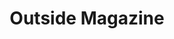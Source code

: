 ---
collection_archive: false
collection_awards: []
collection_category:
  - Still Life + Details
  - Editorial
  - Travel
  - Reportage
  - Sports + Athletes
  - Portraits
  - Color
collection_content: >-
  “_Rob Krar had to embrace incredible physical pain to win iconic
  ultramarathons like the Leadville Traill 100 and the Western States Endurance
  Run. But that’s a form suffering he can control- unlike his decades-long
  struggle with depression._”⁠


  This past fall my brother Shea and I visited the 5th annual _Rob Krar Running
  Camp_ in Flagstaff, AZ. It was the perfect time of year- the air cool and
  crisp as fall approached and the aspens golden in color illuminated Locket
  Meadow. As someone who copes with clinical depression and anxiety disorder, we
  loved our time with Rob, Christina, campers, and volunteers.


  Article by former _Runner’s World_ editor Christine Fennessy, Krar opens up
  about his battle with depression, the balance of his personal life and life a
  professional athlete, what he means to the running community, and how his
  running camp has “saved lives."


  If you or someone you know is having thoughts of suicide or self-harm, call
  the National Suicide Prevention Lifeline toll-free from anywhere in the U.S.
  at 1-800-273-8255.
collection_cover: 'https://d1sf55qlb7p6hz.cloudfront.net/robkrar-2.jpg'
collection_cover_mobile: 'https://d1sf55qlb7p6hz.cloudfront.net/verticalcovers-9.jpg'
collection_description: >-
  Rob Krar had to embrace incredible physical pain to win iconic ultramarathons
  like the Leadville Traill 100 and the Western States Endurance Run. But that’s
  a form suffering he can control- unlike his decades-long struggle with
  depression.⁠ Krar opens up about his battle with depression, the balance of
  his personal life and life as a professional athlete, what he means to the
  running community, and how his running camp has “saved lives.”
collection_exhibition: []
collection_filter: Commissioned + Stock
collection_hidden: false
collection_meta: Rob Krar Running In The Dark
collection_press: []
collection_preview:
  - 'https://d1sf55qlb7p6hz.cloudfront.net/krar_covers-2.jpg'
  - 'https://d1sf55qlb7p6hz.cloudfront.net/krar_covers-3.jpg'
  - 'https://d1sf55qlb7p6hz.cloudfront.net/krar_covers-1.jpg'
  - 'https://d1sf55qlb7p6hz.cloudfront.net/krar_covers-4.jpg'
  - 'https://d1sf55qlb7p6hz.cloudfront.net/krar_covers-5.jpg'
  - 'https://d1sf55qlb7p6hz.cloudfront.net/krar_covers-6.jpg'
cover_image: 'https://d1sf55qlb7p6hz.cloudfront.net/social-37.jpg'
date: ''
layout: blocks
logo: ''
navigation_theme: white
px_extra: true
slug: rob-krar-outside-magazine
theme_color: '#F1D7D5'
theme_color_all_works: '#B1EEBB'
title: 'Outside Magazine '
collection_blocks:
  - _bookshop_name: collections/media-row-start
    row_alignment: between
  - _bookshop_name: collections/media-element
    block: media-element
    color: '#CDDCEC'
    image: 'https://d1sf55qlb7p6hz.cloudfront.net/robkrar-1.jpg'
    margin_left: '15'
    margin_right: '0'
    margin_y: '100'
    width: '60'
  - _bookshop_name: collections/media-row
    row_alignment: between
  - _bookshop_name: collections/media-element
    block: media-element
    color: '#EBF3F1'
    image: 'https://d1sf55qlb7p6hz.cloudfront.net/robkrar-2.jpg'
    margin_left: '50'
    margin_y: '100'
    width: '45'
  - _bookshop_name: collections/media-row
    row_alignment: between
  - _bookshop_name: collections/media-element
    block: media-element
    color: '#EEDBBB'
    image: 'https://d1sf55qlb7p6hz.cloudfront.net/robkrar-4.jpg'
    margin_left: '25'
    margin_right: '0'
    margin_y: '300'
    width: '20'
  - _bookshop_name: collections/media-element
    block: media-element
    color: '#EED8C9'
    image: 'https://d1sf55qlb7p6hz.cloudfront.net/robkrar-3.jpg'
    margin_left: '0'
    margin_right: '10'
    margin_y: '100'
    width: '33'
  - _bookshop_name: collections/media-row
    row_alignment: between
  - _bookshop_name: collections/media-element
    block: media-element
    color: '#CAE8EE'
    image: 'https://d1sf55qlb7p6hz.cloudfront.net/robkrar-5.jpg'
    margin_left: '20'
    margin_right: '0'
    margin_y: '100'
    width: '55'
  - _bookshop_name: collections/media-row
    row_alignment: between
  - _bookshop_name: collections/media-element
    block: media-element
    color: '#F8DFC3'
    image: 'https://d1sf55qlb7p6hz.cloudfront.net/robkrar-7.jpg'
    margin_left: '35'
    margin_right: '0'
    margin_y: '700'
    width: '25'
  - _bookshop_name: collections/media-element
    block: media-element
    color: '#E4AF97'
    image: 'https://d1sf55qlb7p6hz.cloudfront.net/robkrar-6.jpg'
    margin_left: '0'
    margin_right: '5'
    margin_y: '100'
    width: '30'
  - _bookshop_name: collections/media-row
    row_alignment: between
  - _bookshop_name: collections/media-element
    block: media-element
    color: '#F8967D'
    image: 'https://d1sf55qlb7p6hz.cloudfront.net/robkrar-8.jpg'
    margin_left: '20'
    margin_right: '0'
    margin_y: '200'
    width: '50'
  - _bookshop_name: collections/media-row
    row_alignment: between
  - _bookshop_name: collections/media-element
    block: media-element
    color: '#C4D4E2'
    image: 'https://d1sf55qlb7p6hz.cloudfront.net/robkrar-9.jpg'
    margin_left: '5'
    margin_y: '200'
    width: '33'
  - _bookshop_name: collections/media-element
    block: media-element
    color: '#B89990'
    image: 'https://d1sf55qlb7p6hz.cloudfront.net/robkrar-10.jpg'
    margin_left: '0'
    margin_right: '20'
    margin_y: '400'
    width: '30'
  - _bookshop_name: collections/media-row
    row_alignment: between
  - _bookshop_name: collections/media-element
    block: media-element
    color: '#C4EDF3'
    image: 'https://d1sf55qlb7p6hz.cloudfront.net/robkrar-13.jpg'
    margin_left: '10'
    margin_right: '0'
    margin_y: '700'
    width: '25'
  - _bookshop_name: collections/media-element
    block: media-element
    color: '#EEE0CC'
    image: 'https://d1sf55qlb7p6hz.cloudfront.net/robkrar-11.jpg'
    margin_right: '10'
    margin_y: '100'
    width: '50'
  - _bookshop_name: collections/media-row
    row_alignment: between
  - _bookshop_name: collections/media-element
    block: media-element
    color: '#D1DEC4'
    image: 'https://d1sf55qlb7p6hz.cloudfront.net/robkrar-14.jpg'
    margin_left: '15'
    margin_y: '100'
    width: '45'
  - _bookshop_name: collections/media-element
    block: media-element
    color: '#EFC69C'
    image: 'https://d1sf55qlb7p6hz.cloudfront.net/robkrar-15.jpg'
    margin_left: '0'
    margin_right: '0'
    margin_y: '500'
    width: '33'
  - _bookshop_name: collections/media-row
    row_alignment: between
  - _bookshop_name: collections/media-element
    block: media-element
    color: '#C1EDF0'
    image: 'https://d1sf55qlb7p6hz.cloudfront.net/robkrar-17.jpg'
    margin_left: '5'
    margin_y: '300'
    width: '40'
  - _bookshop_name: collections/media-element
    block: media-element
    color: '#FA855E'
    image: 'https://d1sf55qlb7p6hz.cloudfront.net/robkrar-16.jpg'
    margin_left: '0'
    margin_right: '20'
    margin_y: '500'
    width: '25'
  - _bookshop_name: collections/media-row
    row_alignment: between
  - _bookshop_name: collections/media-element
    block: media-element
    color: '#FAB0A9'
    image: 'https://d1sf55qlb7p6hz.cloudfront.net/robkrar-18.jpg'
    margin_left: '10'
    margin_y: '100'
    width: '50'
  - _bookshop_name: collections/media-element
    block: media-element
    color: '#EAE1B0'
    image: 'https://d1sf55qlb7p6hz.cloudfront.net/robkrar-19.jpg'
    margin_left: '0'
    margin_right: '5'
    margin_y: '200'
    width: '30'
  - _bookshop_name: collections/media-row
    row_alignment: between
  - _bookshop_name: collections/media-element
    block: media-element
    color: '#FAE79D'
    image: 'https://d1sf55qlb7p6hz.cloudfront.net/robkrar-20.jpg'
    margin_left: '20'
    margin_y: '100'
    width: '60'
  - _bookshop_name: collections/media-row-end
---